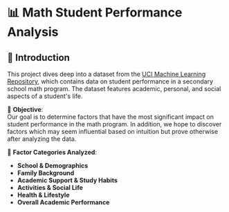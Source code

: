 # 📊 Math Student Performance Analysis

## 📘 Introduction

This project dives deep into a dataset from the [UCI Machine Learning Repository](https://archive.ics.uci.edu/dataset/320/student+performance), which contains data on student performance in a secondary school math program. The dataset features academic, personal, and social aspects of a student's life.

🎯 **Objective**:\
Our goal is to determine factors that have the most significant impact on student performance in the math program. In addition, we hope to discover factors which may seem influential based on intuition but prove otherwise after analyzing the data.

📂 **Factor Categories Analyzed**:

-   **School & Demographics**
-   **Family Background**
-   **Academic Support & Study Habits**
-   **Activities & Social Life**
-   **Health & Lifestyle**
-   **Overall Academic Performance**
